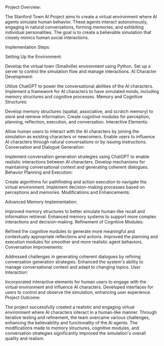 
Project Overview:

The Stanford Town AI Project aims to create a virtual environment where AI agents simulate human behavior. These agents interact autonomously, engaging in natural conversations, forming memories, and exhibiting individual personalities. The goal is to create a believable simulation that closely mimics human social interactions.

Implementation Steps:

Setting Up the Environment:

Develop the virtual town (Smallville) environment using Python.
Set up a server to control the simulation flow and manage interactions.
AI Character Development:

Utilize ChatGPT to power the conversational abilities of the AI characters.
Implement a framework for AI characters to have simulated minds, including memory structures and cognitive processes.
Memory and Cognitive Structures:

Develop memory structures (spatial, associative, and scratch memory) to store and retrieve information.
Create cognitive modules for perception, planning, reflection, execution, and conversation.
Interactive Elements:

Allow human users to interact with the AI characters by joining the simulation as existing characters or newcomers.
Enable users to influence AI characters through natural conversations or by issuing instructions.
Conversation and Dialogue Generation:

Implement conversation generation strategies using ChatGPT to enable realistic interactions between AI characters.
Develop mechanisms for maintaining conversational context and generating coherent dialogues.
Behavior Planning and Execution:

Create algorithms for pathfinding and action execution to navigate the virtual environment.
Implement decision-making processes based on perceptions and memories.
Modifications and Enhancements:

Advanced Memory Implementation:

Improved memory structures to better simulate human-like recall and information retrieval.
Enhanced memory systems to support more complex interactions and decision-making.
Refinement of Cognitive Modules:

Refined the cognitive modules to generate more meaningful and contextually appropriate reflections and actions.
Improved the planning and execution modules for smoother and more realistic agent behaviors.
Conversation Improvements:

Addressed challenges in generating coherent dialogues by refining conversation generation strategies.
Enhanced the system's ability to manage conversational context and adapt to changing topics.
User Interaction:

Incorporated interactive elements for human users to engage with the virtual environment and influence AI characters.
Developed interfaces for users to control and observe the simulation, enhancing user experience.
Project Outcome:

The project successfully created a realistic and engaging virtual environment where AI characters interact in a human-like manner. Through iterative testing and refinement, the team overcame various challenges, enhancing the believability and functionality of the AI agents. The modifications made to memory structures, cognitive modules, and conversation strategies significantly improved the simulation's overall quality and realism.
